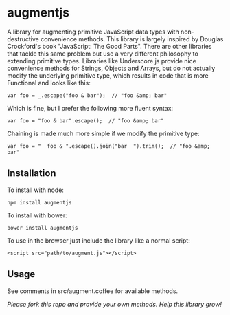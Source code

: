 augmentjs
========

A library for augmenting primitive JavaScript data types with non-destructive convenience methods. This library
is largely inspired by Douglas Crockford's book "JavaScript: The Good Parts". There are other libraries that tackle this
same problem but use a very different philosophy to extending primitive types. Libraries like Underscore.js provide nice 
convenience methods for Strings, Objects and Arrays, but do not actually modify the underlying primitive type, which results
in code that is more Functional and looks like this:

	var foo = _.escape("foo & bar");  // "foo &amp; bar"
  
Which is fine, but I prefer the following more fluent syntax:

	var foo = "foo & bar".escape();  // "foo &amp; bar"

Chaining is made much more simple if we modify the primitive type:

	var foo = "  foo & ".escape().join("bar  ").trim();  // "foo &amp; bar"
	
	
## Installation
To install with node:
	
	npm install augmentjs
	
To install with bower:

	bower install augmentjs
	
To use in the browser just include the library like a normal script:

	<script src="path/to/augment.js"></script>
	
## Usage
See comments in src/augment.coffee for available methods. 

*Please fork this repo and provide your own methods. Help this 
library grow!*
